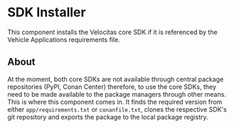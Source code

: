 # SDK Installer

This component installs the Velocitas core SDK if it is referenced by the Vehicle Applications requirements file.

## About

At the moment, both core SDKs are not available through central package repositories (PyPI, Conan Center) therefore, to use the core SDKs, they need to be made available to the package managers through other means. This is where this component comes in. It finds the required version from either `app/requirements.txt` or `conanfile.txt`, clones the respective SDK's git repository and exports the package to the local package registry.
